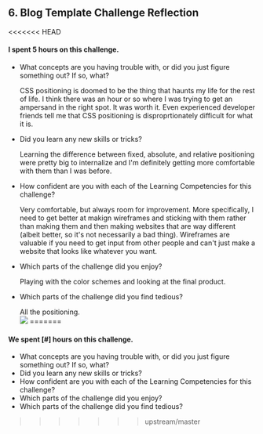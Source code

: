 ## 6. Blog Template Challenge Reflection

<<<<<<< HEAD
#### I spent 5 hours on this challenge.

- What concepts are you having trouble with, or did you just figure something out? If so, what?

	CSS positioning is doomed to be the thing that haunts my life for the rest of life. I think there was an hour or so where I was trying to get an ampersand in the right spot. It was worth it. Even experienced developer friends tell me that CSS positioning is disproprtionately difficult for what it is. 

- Did you learn any new skills or tricks?
	
	Learning the difference between fixed, absolute, and relative positioning were pretty big to internalize and I'm definitely getting more comfortable with them than I was before. 

- How confident are you with each of the Learning Competencies for this challenge?

	Very comfortable, but always room for improvement. More specifically, I need to get better at makign wireframes and sticking with them rather than making them and then making websites that are way different (albeit better, so it's not necessarily a bad thing).  Wireframes are valuable if you need to get input from other people and can't just make a website that looks like whatever you want. 

- Which parts of the challenge did you enjoy?

	Playing with the color schemes and looking at the final product. 

- Which parts of the challenge did you find tedious?

	All the positioning. </br> <img src="http://i1.kym-cdn.com/entries/icons/facebook/000/006/199/x-all-the-y.png" />
=======
#### We spent [#] hours on this challenge.

- What concepts are you having trouble with, or did you just figure something out? If so, what?
- Did you learn any new skills or tricks?
- How confident are you with each of the Learning Competencies for this challenge?
- Which parts of the challenge did you enjoy?
- Which parts of the challenge did you find tedious?
>>>>>>> upstream/master
